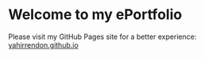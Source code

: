 # Welcome to my ePortfolio
Please visit my GitHub Pages site for a better experience: [yahirrendon.github.io](https://yahirrendon.github.io/index.html)



